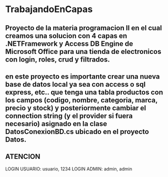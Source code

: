 # TrabajandoEnCapas
Proyecto de la materia programacion II en el cual creamos una solucion con 4 capas en .NETFramework y Access DB Engine de Microsoft Office para una tienda de electronicos con login, roles, crud y filtrados.
----------------------------------------------------------------------------------------------------------------------------------------------------------
en este proyecto es importante crear una nueva base de datos local ya sea con access o sql express, etc.. que tenga una tabla productos con los campos (codigo, nombre, categoria, marca, precio y stock) y posteriormente cambiar el connection string (y el provider si fuera necesario) asignado en la clase DatosConexionBD.cs ubicado en el proyecto Datos.
----------
ATENCION 
--------
LOGIN USUARIO: usuario, 1234
LOGIN ADMIN: admin, admin

